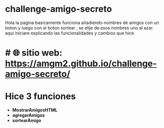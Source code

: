 # challenge-amigo-secreto
Hola la pagina basicamente funciona añadiendo nombres de amigos con un boton y luego con el boton sortear , se elije de esos nombres uno al azar. 
aqui iniciare explicando las funcionalidades y cambios que hice

  # #  🌐 sitio web:  https://amgm2.github.io/challenge-amigo-secreto/ 
# Hice 3 funciones 
- **MostrarAmigosHTML**
- **agregarAmigos**
- **sortearAmigo**

  
